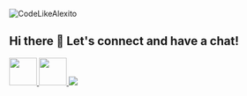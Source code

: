 ![CodeLikeAlexito](https://capsule-render.vercel.app/api?type=rounded&height=300&color=gradient&text=CodeLikeAlexito%20&desc=Where%20ordinary%20coding%20becomes%20extraordinary!)

## Hi there 👋 Let's connect and have a chat!

<a href="https://www.linkedin.com/in/aleksandar-ivanov-847968152/">
  <img height="50" src="https://github.com/user-attachments/assets/e75d7b36-d39b-4ac8-9700-41f159614a15" />
</a>
<a href="https://www.facebook.com/aleksandar.ivanov.568/">
  <img height="50" src="https://github.com/user-attachments/assets/a97ab52b-580b-417a-b17e-1f78cbe9d4bd" />
</a>
<img src="https://i.giphy.com/media/v1.Y2lkPTc5MGI3NjExc3FxNzZvNzRqYWV0d3VoaDY2bzNwZ2NlMjJ1MHN0cWtwdDcwcjU3dCZlcD12MV9pbnRlcm5hbF9naWZfYnlfaWQmY3Q9Zw/lJNoBCvQYp7nq/giphy.gif" />

